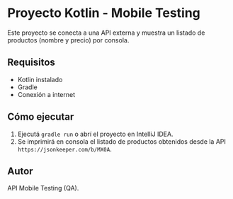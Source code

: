 
# Proyecto Kotlin - Mobile Testing

Este proyecto se conecta a una API externa y muestra un listado de productos (nombre y precio) por consola.

## Requisitos

- Kotlin instalado
- Gradle
- Conexión a internet

## Cómo ejecutar

1. Ejecutá `gradle run` o abrí el proyecto en IntelliJ IDEA.
2. Se imprimirá en consola el listado de productos obtenidos desde la API `https://jsonkeeper.com/b/MX0A`.

## Autor

API Mobile Testing (QA).
